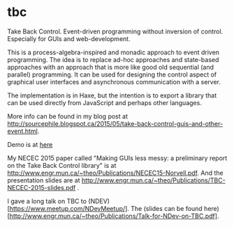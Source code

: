 # tbc
Take Back Control. Event-driven programming without inversion of control. Especially for GUIs and web-development.

This is a process-algebra-inspired and monadic approach to event driven programming. The idea is to replace ad-hoc approaches
and state-based approaches with an approach that is more like good old sequential (and parallel) programming. It can be used 
for designing the control aspect of graphical user interfaces and asynchronous communication with a server.

The implementation is in Haxe, but the intention is to export a library that can be used directly from JavaScript and perhaps
other languages.

More info can be found in my blog post at <http://sourcephile.blogspot.ca/2015/05/take-back-control-guis-and-other-event.html>.

Demo is at [here](frontpage/index.html)

My NECEC 2015 paper called "Making GUIs less messy: a preliminary report on the Take Back Control library"
is at <http://www.engr.mun.ca/~theo/Publications/NECEC15-Norvell.pdf>.
And the presentation slides are at <http://www.engr.mun.ca/~theo/Publications/TBC-NECEC-2015-slides.pdf> .

I gave a long talk on TBC to (NDEV)[https://www.meetup.com/NDevMeetup/]. The (slides can be found here)[http://www.engr.mun.ca/~theo/Publications/Talk-for-NDev-on-TBC.pdf].